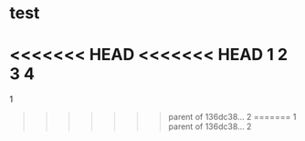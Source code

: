 # test
<<<<<<< HEAD
<<<<<<< HEAD
1 
2
3
4
=======
1 
>>>>>>> parent of 136dc38... 2
=======
1 
>>>>>>> parent of 136dc38... 2
